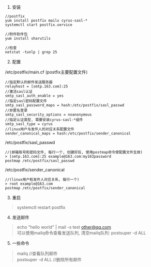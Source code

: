 1. 安装

```
//postfix
yum install postfix mailx cyrus-sasl-*
systemctl start postfix.service

//附件软件包
yum install sharutils

//检查
netstat -tunlp | grep 25
```

2. 配置

/etc/postfix/main.cf (postfix主要配置文件)<br/>
```
//指定默认的邮件发送服务器
relayhost = [smtp.163.com]:25
//激活sasl认证
smtp_sasl_auth_enable = yes
//指定sasl密码配置文件
smtp_sasl_password_maps = hash:/etc/postfix/sasl_passwd
//非匿名登录
smtp_sasl_security_options = noanonymous
//指定认证类型, 需要安装cyrus-sasl-*组件
smtp_sasl_type = cyrus
//linux用户与发件人的对应关系配置文件
sender_canonical_maps = hash:/etc/postfix/sender_canonical
```

/etc/postfix/sasl_passwd <br/>
```
//(邮箱账号和密码文件, 每行一个, 创建好后, 使用postmap命令使配置文件生效)
> [smtp.163.com]:25 example@163.com:my163password
postmap /etc/postfix/sasl_passwd
```

/etc/postfix/sender_canonical <br/>
```
//(linux用户和发件人对应关系, 每行一个)
> root example@163.com
postmap /etc/postfix/sender_canonical
```

3. 重启
> systemctl restart postfix

4. 发送邮件
> echo "hello world" | mail -s test other@qq.com <br/>
可以使用mailq命令查看发送队列, 清空mailq队列: postsuper -d ALL

5. 一些命令
> mailq  //查看队列邮件<br/>
> postsuper -d ALL  //删除所有邮件<br/>
